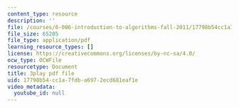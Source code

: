 ```yaml
---
content_type: resource
description: ''
file: /courses/6-006-introduction-to-algorithms-fall-2011/17798b54cc1a7fdba6972ecd681eaf1e_eCaXlAaN2uE.pdf
file_size: 65205
file_type: application/pdf
learning_resource_types: []
license: https://creativecommons.org/licenses/by-nc-sa/4.0/
ocw_type: OCWFile
resourcetype: Document
title: 3play pdf file
uid: 17798b54-cc1a-7fdb-a697-2ecd681eaf1e
video_metadata:
  youtube_id: null
---
```

